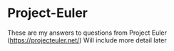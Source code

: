 # Project-Euler
These are my answers to questions from Project Euler (https://projecteuler.net/)
Will include more detail later
